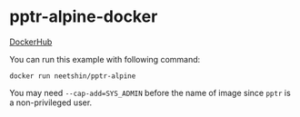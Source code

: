 # pptr-alpine-docker

[DockerHub](https://hub.docker.com/repository/docker/neetshin/pptr-alpine)


You can run this example with following command:
```
docker run neetshin/pptr-alpine
```

You may need `--cap-add=SYS_ADMIN` before the name of image since `pptr` is a non-privileged user.
